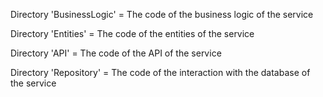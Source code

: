 Directory 'BusinessLogic' = The code of the business logic of the service

Directory 'Entities' = The code of the entities of the service

Directory 'API' = The code of the API of the service

Directory 'Repository' = The code of the interaction with the database of the service
